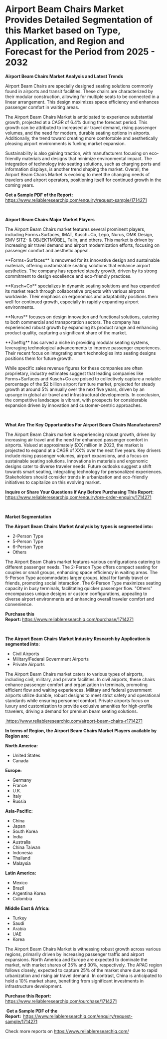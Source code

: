 <p><h1>Airport Beam Chairs Market Provides Detailed Segmentation of this Market based on Type, Application, and Region and Forecast for the Period from 2025 - 2032</h1></p><p><strong>Airport Beam Chairs Market Analysis and Latest Trends</strong></p>
<p><p>Airport Beam Chairs are specially designed seating solutions commonly found in airports and transit facilities. These chairs are characterized by their modular construction, allowing for multiple seats to be connected in a linear arrangement. This design maximizes space efficiency and enhances passenger comfort in waiting areas. </p><p>The Airport Beam Chairs Market is anticipated to experience substantial growth, projected at a CAGR of 6.4% during the forecast period. This growth can be attributed to increased air travel demand, rising passenger volumes, and the need for modern, durable seating options in airports. Additionally, the trend toward creating more comfortable and aesthetically pleasing airport environments is fueling market expansion. </p><p>Sustainability is also gaining traction, with manufacturers focusing on eco-friendly materials and designs that minimize environmental impact. The integration of technology into seating solutions, such as charging ports and information displays, is another trend shaping the market. Overall, the Airport Beam Chairs Market is evolving to meet the changing needs of travelers and airport operators, positioning itself for continued growth in the coming years.</p></p>
<p><strong>Get a Sample PDF of the Report:&nbsp;</strong> <a href="https://www.reliableresearchiq.com/enquiry/request-sample/1714271?utm_campaign=2810&utm_medium=2&utm_source=Github&utm_content=ia&utm_term=28032025&utm_id=airport-beam-chairs">https://www.reliableresearchiq.com/enquiry/request-sample/1714271</a></p>
<p>&nbsp;</p>
<p><strong>Airport Beam Chairs Major Market Players</strong></p>
<p><p>The Airport Beam Chairs market features several prominent players, including Forms+Surfaces, IMAT, Kusch+Co, Lepo, Nurus, OMK Design, SMV SITZ- & OBJEKTMÖBEL, Talin, and others. This market is driven by increasing air travel demand and airport modernization efforts, focusing on passenger comfort and aesthetic appeal.</p><p>**Forms+Surfaces** is renowned for its innovative design and sustainable materials, offering customizable seating solutions that enhance airport aesthetics. The company has reported steady growth, driven by its strong commitment to design excellence and eco-friendly practices.</p><p>**Kusch+Co** specializes in dynamic seating solutions and has expanded its market reach through collaborative projects with various airports worldwide. Their emphasis on ergonomics and adaptability positions them well for continued growth, especially in rapidly expanding airport environments.</p><p>**Nurus** focuses on design innovation and functional solutions, catering to both commercial and transportation sectors. The company has experienced robust growth by expanding its product range and enhancing product quality, capturing a significant share of the market.</p><p>**Zoeftig** has carved a niche in providing modular seating systems, leveraging technological advancements to improve passenger experiences. Their recent focus on integrating smart technologies into seating designs positions them for future growth.</p><p>While specific sales revenue figures for these companies are often proprietary, industry estimates suggest that leading companies like Forms+Surfaces and Kusch+Co are poised to collectively capture a notable percentage of the $2 billion airport furniture market, projected for steady growth at around 5% annually over the next five years, driven by an upsurge in global air travel and infrastructural developments. In conclusion, the competitive landscape is vibrant, with prospects for considerable expansion driven by innovation and customer-centric approaches.</p></p>
<p>&nbsp;</p>
<p><strong>What Are The Key Opportunities For Airport Beam Chairs Manufacturers?</strong></p>
<p><p>The Airport Beam Chairs market is experiencing robust growth, driven by increasing air travel and the need for enhanced passenger comfort in airports. Valued at approximately $XX million in 2023, the market is projected to expand at a CAGR of XX% over the next five years. Key drivers include rising passenger volumes, airport expansions, and a focus on sustainable seating solutions. Innovations in materials and ergonomic designs cater to diverse traveler needs. Future outlooks suggest a shift towards smart seating, integrating technology for personalized experiences. Stakeholders should consider trends in urbanization and eco-friendly initiatives to capitalize on this evolving market.</p></p>
<p><strong>Inquire or Share Your Questions If Any Before Purchasing This Report:</strong> <a href="https://www.reliableresearchiq.com/enquiry/pre-order-enquiry/1714271?utm_campaign=2810&utm_medium=2&utm_source=Github&utm_content=ia&utm_term=28032025&utm_id=airport-beam-chairs">https://www.reliableresearchiq.com/enquiry/pre-order-enquiry/1714271</a></p>
<p>&nbsp;</p>
<p><strong>Market Segmentation</strong></p>
<p><strong>The Airport Beam Chairs Market Analysis by types is segmented into:</strong></p>
<p><ul><li>2-Person Type</li><li>5-Person Type</li><li>6-Person Type</li><li>Others</li></ul></p>
<p><p>The Airport Beam Chairs market features various configurations catering to different passenger needs. The 2-Person Type offers compact seating for couples or small groups, enhancing space efficiency in waiting areas. The 5-Person Type accommodates larger groups, ideal for family travel or friends, promoting social interaction. The 6-Person Type maximizes seating capacity in busy terminals, facilitating quicker passenger flow. "Others" encompasses unique designs or custom configurations, appealing to diverse airport environments and enhancing overall traveler comfort and convenience.</p></p>
<p><strong>Purchase this Report:&nbsp;</strong><a href="https://www.reliableresearchiq.com/purchase/1714271?utm_campaign=2810&utm_medium=2&utm_source=Github&utm_content=ia&utm_term=28032025&utm_id=airport-beam-chairs">https://www.reliableresearchiq.com/purchase/1714271</a></p>
<p>&nbsp;</p>
<p><strong>The Airport Beam Chairs Market Industry Research by Application is segmented into:</strong></p>
<p><ul><li>Civil Airports</li><li>Military/Federal Government Airports</li><li>Private Airports</li></ul></p>
<p><p>The Airport Beam Chairs market caters to various types of airports, including civil, military, and private facilities. In civil airports, these chairs enhance passenger comfort and organization in terminals, promoting efficient flow and waiting experiences. Military and federal government airports utilize durable, robust designs to meet strict safety and operational standards while ensuring personnel comfort. Private airports focus on luxury and customization to provide exclusive amenities for high-profile travelers, driving a demand for premium beam seating solutions.</p></p>
<p><a href="https://www.reliableresearchiq.com/airport-beam-chairs-r1714271?utm_campaign=2810&utm_medium=2&utm_source=Github&utm_content=ia&utm_term=28032025&utm_id=airport-beam-chairs">&nbsp;https://www.reliableresearchiq.com/airport-beam-chairs-r1714271</a></p>
<p><strong>In terms of Region, the Airport Beam Chairs Market Players available by Region are:</strong></p>
<p>
    <p> <strong> North America: </strong>
        <ul>
            <li>United States</li>
            <li>Canada</li>
        </ul>
        </p> 
    <p> <strong> Europe: </strong>
        <ul>
            <li>Germany</li>
            <li>France</li>
            <li>U.K.</li>
            <li>Italy</li>
            <li>Russia</li>
        </ul>
        </p> 
    <p> <strong> Asia-Pacific: </strong>
        <ul>
            <li>China</li>
            <li>Japan</li>
            <li>South Korea</li>
            <li>India</li>
            <li>Australia</li>
            <li>China Taiwan</li>
            <li>Indonesia</li>
            <li>Thailand</li>
            <li>Malaysia</li>
        </ul>
        </p> 
    <p> <strong> Latin America: </strong>
        <ul>
            <li>Mexico</li>
            <li>Brazil</li>
            <li>Argentina Korea</li>
            <li>Colombia</li>
        </ul>
        </p> 
    <p> <strong> Middle East & Africa: </strong>
        <ul>
            <li>Turkey</li>
            <li>Saudi</li>
            <li>Arabia</li>
            <li>UAE</li>
            <li>Korea</li>
        </ul>
    </p>
    </p>
<p><p>The Airport Beam Chairs Market is witnessing robust growth across various regions, primarily driven by increasing passenger traffic and airport expansions. North America and Europe are expected to dominate the market, with market shares of 35% and 30%, respectively. The APAC region follows closely, expected to capture 25% of the market share due to rapid urbanization and rising air travel demand. In contrast, China is anticipated to hold a 10% market share, benefiting from significant investments in infrastructure development.</p></p>
<p><strong>Purchase this Report: </strong><a href="https://www.reliableresearchiq.com/purchase/1714271?utm_campaign=2810&utm_medium=2&utm_source=Github&utm_content=ia&utm_term=28032025&utm_id=airport-beam-chairs">https://www.reliableresearchiq.com/purchase/1714271</a></p>
<p>&nbsp;<strong>Get a Sample PDF of the Report:&nbsp;&nbsp;</strong><a href="https://www.reliableresearchiq.com/enquiry/request-sample/1714271?utm_campaign=2810&utm_medium=2&utm_source=Github&utm_content=ia&utm_term=28032025&utm_id=airport-beam-chairs">https://www.reliableresearchiq.com/enquiry/request-sample/1714271</a></p>
<p><strong></strong></p>
<p>Check more reports on <a href="https://www.reliableresearchiq.com/?utm_campaign=2810&utm_medium=2&utm_source=Github&utm_content=ia&utm_term=28032025&utm_id=airport-beam-chairs">https://www.reliableresearchiq.com/</a></p>